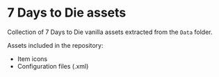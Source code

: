 # 7 Days to Die assets

Collection of 7 Days to Die vanilla assets extracted from the `Data` folder.

Assets included in the repository:

- Item icons
- Configuration files (.xml)
